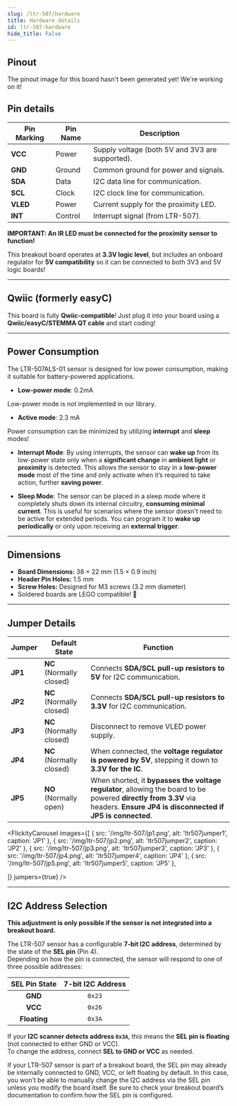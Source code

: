 ```yaml
---
slug: /ltr-507/hardware 
title: Hardware details
id: ltr-507-hardware 
hide_title: False
---
```


## Pinout

<ErrorBox>The pinout image for this board hasn't been generated yet! We're working on it!</ErrorBox>

## Pin details

| Pin Marking | Pin Name | Description                                     |
| ----------- | -------- | ----------------------------------------------- |
| **VCC**     | Power    | Supply voltage (both 5V and 3V3 are supported). |
| **GND**     | Ground   | Common ground for power and signals.            |
| **SDA**     | Data     | I2C data line for communication.                |
| **SCL**     | Clock    | I2C clock line for communication.               |
| **VLED**    | Power    | Current supply for the proximity LED.                                 |
| **INT**     | Control  | Interrupt signal (from LTR-507).                |

<WarningBox>**IMPORTANT: An IR LED must be connected for the proximity sensor to function!**</WarningBox>


<InfoBox>This breakout board operates at **3.3V logic level**, but includes an onboard regulator for **5V compatibility** so it can be connected to both 3V3 and 5V logic boards!</InfoBox>

---

## Qwiic (formerly easyC)  

<CenteredImage src="/img/easyc_transparent.png" alt="EasyC/qwiic cable" width="550px" />
 
<InfoBox> This board is fully **Qwiic-compatible**! Just plug it into your board using a **Qwiic/easyC/STEMMA QT cable** and start coding! </InfoBox>

<QuickLink 
  title="Qwiic (formerly easyC) details and specifications" 
  description="Learn about hardware specifications, compatibility, and usage of the Qwiic connector." 
  url="/qwiic" 
/>

---

## Power Consumption

The LTR-507ALS-01 sensor is designed for low power consumption, making it suitable for battery-powered applications. 

- **Low-power mode**: 0.2mA

<InfoBox>Low-power mode is not implemented in our library.</InfoBox>

- **Active mode**: 2.3 mA

<InfoBox>Power consumption can be minimized by utilizing **interrupt** and **sleep** modes!</InfoBox>

- **Interrupt Mode**:
By using interrupts, the sensor can **wake up** from its low-power state only when a **significant change** in **ambient light** or **proximity** is detected. This allows the sensor to stay in a **low-power mode** most of the time and only activate when it’s required to take action, further **saving power**.

- **Sleep Mode**:
The sensor can be placed in a sleep mode where it completely shuts down its internal circuitry, **consuming minimal current**. This is useful for scenarios where the sensor doesn't need to be active for extended periods. You can program it to **wake up periodically** or only upon receiving an **external trigger**.

---

## Dimensions

- **Board Dimensions:** 38 × 22 mm (1.5 × 0.9 inch)  
- **Header Pin Holes:** 1.5 mm  
- **Screw Holes:** Designed for M3 screws (3.2 mm diameter)  
- Soldered boards are LEGO compatible! 🧱 

---

## Jumper Details

| Jumper  | Default State            | Function                                                                                                                                                                      |
| ------- | ------------------------ | ----------------------------------------------------------------------------------------------------------------------------------------------------------------------------- |
| **JP1** | **NC** (Normally closed) | Connects **SDA/SCL pull-up resistors to 5V** for I2C communication.                                                                                                           |
| **JP2** | **NC** (Normally closed) | Connects **SDA/SCL pull-up resistors to 3.3V** for I2C communication.                                                                                                         |
| **JP3** | **NC** (Normally closed) | Disconnect to remove VLED power supply.                                                                                                                                       |
| **JP4** | **NC** (Normally closed) | When connected, the **voltage regulator is powered by 5V**, stepping it down to **3.3V for the IC**.                                                                          |
| **JP5** | **NO** (Normally open)   | When shorted, it **bypasses the voltage regulator**, allowing the board to be powered **directly from 3.3V** via headers. **Ensure JP4 is disconnected if JP5 is connected**. |

<FlickityCarousel
  images={[
    { src: '/img/ltr-507/jp1.png', alt: 'ltr507jumper1', caption: 'JP1' },
    { src: '/img/ltr-507/jp2.png', alt: 'ltr507jumper2', caption: 'JP2' },
    { src: '/img/ltr-507/jp3.png', alt: 'ltr507jumper3', caption: 'JP3' },
    { src: '/img/ltr-507/jp4.png', alt: 'ltr507jumper4', caption: 'JP4' },
    { src: '/img/ltr-507/jp5.png', alt: 'ltr507jumper5', caption: 'JP5' },

  ]}
  jumpers={true}
/>

---

## I2C Address Selection  

<WarningBox>**This adjustment is only possible if the sensor is not integrated into a breakout board.**</WarningBox>

The LTR-507 sensor has a configurable **7-bit I2C address**, determined by the state of the **SEL pin** (Pin 4).  
Depending on how the pin is connected, the sensor will respond to one of three possible addresses:

| **SEL Pin State** | **7-bit I2C Address** |
| :---------------: | :-------------------: |
|      **GND**      |        `0x23`         |
|      **VCC**      |        `0x26`         |
|   **Floating**    |        `0x3A`         |

If your **I2C scanner detects address `0x3A`**, this means the **SEL pin is floating** (not connected to either GND or VCC).  
To change the address, connect **SEL to GND or VCC** as needed.

If your LTR-507 sensor is part of a breakout board, the SEL pin may already be internally connected to GND, VCC, or left floating by default. In this case, you won’t be able to manually change the I2C address via the SEL pin unless you modify the board itself. Be sure to check your breakout board’s documentation to confirm how the SEL pin is configured.